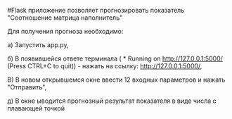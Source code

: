 #Flask приложение позволяет прогнозировать показатель "Соотношение матрица наполнитель"

Для получения прогноза необходимо:

а) Запустить app.py,

б) В появившейся ответе терминала ( * Running on http://127.0.0.1:5000/ (Press CTRL+C to quit)) - нажать на ссылку: http://127.0.0.1:5000/,

В) В новом открывшемся окне ввести 12 входных параметров и нажать "Отправить",

д) В окне ыводится прогнозный результат показателя в виде числа с плавающей точкой
